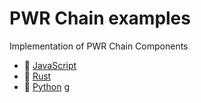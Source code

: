 # PWR Chain examples

Implementation of PWR Chain Components

- 🚧 [JavaScript](/javascript)
- 🚧 [Rust](/rust)
- 🚧 [Python](/python)
g
